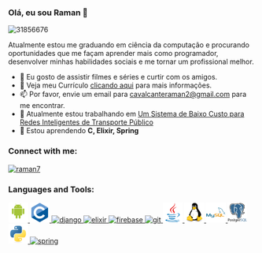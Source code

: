 ### Olá, eu sou Raman 👋

![31856676](https://user-images.githubusercontent.com/31856676/142016534-cd7f588a-3ce0-4fb1-a157-c8d21e54185e.jpg)

Atualmente estou me graduando em ciência da computação e procurando oportunidades que me façam aprender mais como programador, desenvolver minhas habilidades sociais e me tornar um profissional melhor.

- 🌱 Eu gosto de assistir filmes e séries e curtir com os amigos.
- 📝 Veja meu Currículo <a href="https://drive.google.com/file/d/1gkk-KjLYO37QYKSPD1o3HDpH8KLjeFbv/view?usp=sharing" target="_blank">clicando aqui</a> para mais informações.
- 📫 Por favor, envie um email para cavalcanteraman2@gmail.com para me encontrar.
- 🔭 Atualmente estou trabalhando em  [Um Sistema de Baixo Custo para Redes Inteligentes de Transporte Público](https://periodicos2.uesb.br/index.php/recic/article/view/7708https://periodicos2.uesb.br/index.php/recic/article/view/7708)
- 🌱 Estou aprendendo **C, Elixir, Spring**




<h3 align="left">Connect with me:</h3>
<p align="left">
<a href="https://linkedin.com/in/raman7" target="blank"><img align="center" src="https://raw.githubusercontent.com/rahuldkjain/github-profile-readme-generator/master/src/images/icons/Social/linked-in-alt.svg" alt="raman7" height="30" width="40" /></a>
</p>

<h3 align="left">Languages and Tools:</h3>
<p align="left"> <a href="https://developer.android.com" target="_blank" rel="noreferrer"> <img src="https://raw.githubusercontent.com/devicons/devicon/master/icons/android/android-original-wordmark.svg" alt="android" width="40" height="40"/> </a> <a href="https://www.cprogramming.com/" target="_blank" rel="noreferrer"> <img src="https://raw.githubusercontent.com/devicons/devicon/master/icons/c/c-original.svg" alt="c" width="40" height="40"/> </a> <a href="https://www.djangoproject.com/" target="_blank" rel="noreferrer"> <img src="https://cdn.worldvectorlogo.com/logos/django.svg" alt="django" width="40" height="40"/> </a> <a href="https://elixir-lang.org" target="_blank" rel="noreferrer"> <img src="https://www.vectorlogo.zone/logos/elixir-lang/elixir-lang-icon.svg" alt="elixir" width="40" height="40"/> </a> <a href="https://firebase.google.com/" target="_blank" rel="noreferrer"> <img src="https://www.vectorlogo.zone/logos/firebase/firebase-icon.svg" alt="firebase" width="40" height="40"/> </a> <a href="https://git-scm.com/" target="_blank" rel="noreferrer"> <img src="https://www.vectorlogo.zone/logos/git-scm/git-scm-icon.svg" alt="git" width="40" height="40"/> </a> <a href="https://www.java.com" target="_blank" rel="noreferrer"> <img src="https://raw.githubusercontent.com/devicons/devicon/master/icons/java/java-original.svg" alt="java" width="40" height="40"/> </a> <a href="https://www.linux.org/" target="_blank" rel="noreferrer"> <img src="https://raw.githubusercontent.com/devicons/devicon/master/icons/linux/linux-original.svg" alt="linux" width="40" height="40"/> </a> <a href="https://www.mysql.com/" target="_blank" rel="noreferrer"> <img src="https://raw.githubusercontent.com/devicons/devicon/master/icons/mysql/mysql-original-wordmark.svg" alt="mysql" width="40" height="40"/> </a> <a href="https://www.postgresql.org" target="_blank" rel="noreferrer"> <img src="https://raw.githubusercontent.com/devicons/devicon/master/icons/postgresql/postgresql-original-wordmark.svg" alt="postgresql" width="40" height="40"/> </a> <a href="https://www.python.org" target="_blank" rel="noreferrer"> <img src="https://raw.githubusercontent.com/devicons/devicon/master/icons/python/python-original.svg" alt="python" width="40" height="40"/> </a> <a href="https://spring.io/" target="_blank" rel="noreferrer"> <img src="https://www.vectorlogo.zone/logos/springio/springio-icon.svg" alt="spring" width="40" height="40"/> </a> </p>

